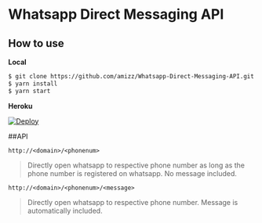 # Whatsapp Direct Messaging API

## How to use

**Local**
```bash
$ git clone https://github.com/amizz/Whatsapp-Direct-Messaging-API.git
$ yarn install
$ yarn start
```

**Heroku**

[![Deploy](https://www.herokucdn.com/deploy/button.svg)](https://heroku.com/deploy)

##API

```
http://<domain>/<phonenum>
```
> Directly open whatsapp to respective phone number as long as the phone number is registered on whatsapp.
> No message included.

```
http://<domain>/<phonenum>/<message>
```
> Directly open whatsapp to respective phone number. Message is automatically included.